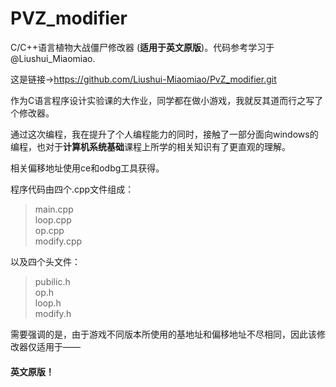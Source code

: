 # PVZ_modifier

C/C++语言植物大战僵尸修改器 (**适用于英文原版**)。代码参考学习于@Liushui_Miaomiao.

这是链接->https://github.com/Liushui-Miaomiao/PvZ_modifier.git

作为C语言程序设计实验课的大作业，同学都在做小游戏，我就反其道而行之写了个修改器。

通过这次编程，我在提升了个人编程能力的同时，接触了一部分面向windows的编程，也对于**计算机系统基础**课程上所学的相关知识有了更直观的理解。

相关偏移地址使用ce和odbg工具获得。

程序代码由四个.cpp文件组成：
>main.cpp  
>loop.cpp  
>op.cpp  
>modify.cpp

以及四个头文件：
>pubilic.h  
>op.h  
>loop.h  
>modify.h

需要强调的是，由于游戏不同版本所使用的基地址和偏移地址不尽相同，因此该修改器仅适用于——

#### 英文原版！
